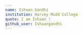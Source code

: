 ```yaml
---
name: Ishaan Gandhi
institution: Harvey Mudd College
quote: I am Ishaan !
github_user: Ishaangandhi
---
```

